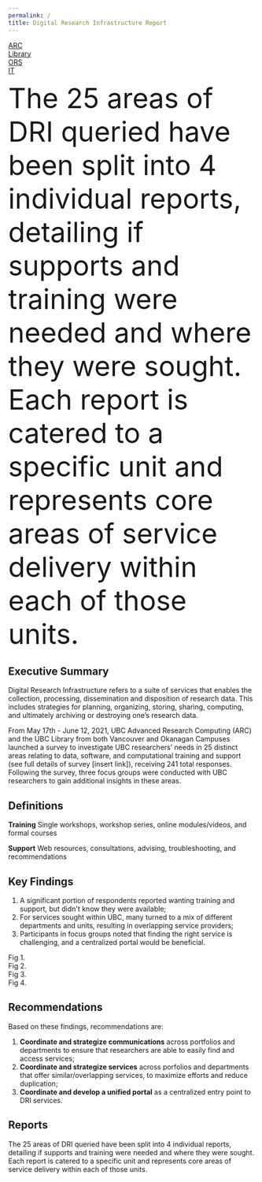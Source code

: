 ```yaml
---
permalink: /
title: Digital Research Infrastructure Report
---
```

<div class="reportButton arc">
  <a href="arc.html">ARC</a>
</div>

<div class="reportButton library">
  <a href="library.html">Library</a>
</div>
 
<div class="reportButton ors">
  <a href="ors.html">ORS</a>
</div>

<div class="reportButton it">
  <a href="it.html">IT</a>
</div>

<span style="font-size:4em;">The 25 areas of DRI queried have been split into 4 individual reports, detailing if supports and training were needed and where they were sought. Each report is catered to a specific unit and represents core areas of service delivery within each of those units.</span>

## Executive Summary

Digital Research Infrastructure refers to a suite of services that enables the collection, processing, dissemination and disposition of research data. This includes strategies for planning, organizing, storing, sharing, computing, and ultimately archiving or destroying one’s research data.

From May 17th - June 12, 2021, UBC Advanced Research Computing (ARC) and the UBC Library from both Vancouver and Okanagan Campuses launched a survey to investigate UBC researchers’ needs in 25 distinct areas relating to data, software, and computational training and support (see full details of survey [insert link]), receiving 241 total responses.  Following the survey, three focus groups were conducted with UBC researchers to gain additional insights in these areas.

## Definitions

**Training** Single workshops, workshop series, online modules/videos, and formal courses

**Support** Web resources, consultations, advising, troubleshooting, and recommendations

## Key Findings

1. A significant portion of respondents reported wanting training and support, but didn't know they were available;
2. For services sought within UBC, many turned to a mix of different departments and units, resulting in overlapping service providers;
3. Participants in focus groups noted that finding the right service is challenging, and a centralized portal would be beneficial.

<div class="figure">Fig 1.</div>

<div class="figure">Fig 2.</div>

<div class="figure">Fig 3.</div>

<div class="figure">Fig 4.</div>

## Recommendations

Based on these findings, recommendations are:

1. **Coordinate and strategize communications** across portfolios and departments to ensure that researchers are able to easily find and access services;
2. **Coordinate and strategize services** across porfolios and departments that offer similar/overlapping services, to maximize efforts and reduce duplication;
3. **Coordinate and develop a unified portal** as a centralized entry point to DRI services.


## Reports

The 25 areas of DRI queried have been split into 4 individual reports, detailing if supports and training were needed and where they were sought. Each report is catered to a specific unit and represents core areas of service delivery within each of those units. 


